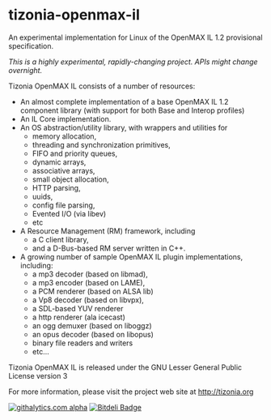 tizonia-openmax-il
==================

An experimental implementation for Linux of the OpenMAX IL 1.2 provisional
specification.

_This is a highly experimental, rapidly-changing project. APIs might change overnight._

Tizonia OpenMAX IL consists of a number of resources:

* An almost complete implementation of a base OpenMAX IL 1.2 component library
  (with support for both Base and Interop profiles)
* An IL Core implementation.
* An OS abstraction/utility library, with wrappers and utilities for
    * memory allocation,
    * threading and synchronization primitives,
    * FIFO and priority queues,
    * dynamic arrays,
    * associative arrays,
    * small object allocation,
    * HTTP parsing,
    * uuids,
    * config file parsing,
    * Evented I/O (via libev)
    * etc
* A Resource Management (RM) framework, including
  * a C client library,
  * and a D-Bus-based RM server written in C++.
* A growing number of sample OpenMAX IL plugin implementations, including:
  * a mp3 decoder (based on libmad),
  * a mp3 encoder (based on LAME),
  * a PCM renderer (based on ALSA lib)
  * a Vp8 decoder (based on libvpx),
  * a SDL-based YUV renderer
  * a http renderer (ala icecast)
  * an ogg demuxer (based on liboggz)
  * an opus decoder (based on libopus)
  * binary file readers and writers
  * etc...

Tizonia OpenMAX IL is released under the GNU Lesser General Public License
version 3

For more information, please visit the project web site at http://tizonia.org

[![githalytics.com alpha](https://cruel-carlota.pagodabox.com/4770c19ac3ef04585d85aa79020c42c8 "githalytics.com")](http://githalytics.com/tizonia/tizonia-openmax-il)
[![Bitdeli Badge](https://d2weczhvl823v0.cloudfront.net/tizonia/tizonia-openmax-il/trend.png)](https://bitdeli.com/free "Bitdeli Badge")

